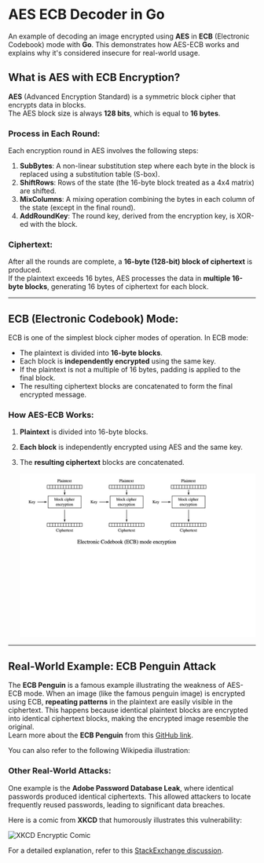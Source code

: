 # **AES ECB Decoder in Go**

An example of decoding an image encrypted using **AES** in **ECB** (Electronic Codebook) mode with **Go**. This demonstrates how AES-ECB works and explains why it's considered insecure for real-world usage.

## **What is AES with ECB Encryption?**

**AES** (Advanced Encryption Standard) is a symmetric block cipher that encrypts data in blocks.  
The AES block size is always **128 bits**, which is equal to **16 bytes**.

### **Process in Each Round:**

Each encryption round in AES involves the following steps:

1. **SubBytes**: A non-linear substitution step where each byte in the block is replaced using a substitution table (S-box).
2. **ShiftRows**: Rows of the state (the 16-byte block treated as a 4x4 matrix) are shifted.
3. **MixColumns**: A mixing operation combining the bytes in each column of the state (except in the final round).
4. **AddRoundKey**: The round key, derived from the encryption key, is XOR-ed with the block.

### **Ciphertext:**

After all the rounds are complete, a **16-byte (128-bit) block of ciphertext** is produced.  
If the plaintext exceeds 16 bytes, AES processes the data in **multiple 16-byte blocks**, generating 16 bytes of ciphertext for each block.

---

## **ECB (Electronic Codebook) Mode:**

ECB is one of the simplest block cipher modes of operation. In ECB mode:

- The plaintext is divided into **16-byte blocks**.
- Each block is **independently encrypted** using the same key.
- If the plaintext is not a multiple of 16 bytes, padding is applied to the final block.
- The resulting ciphertext blocks are concatenated to form the final encrypted message.

### **How AES-ECB Works:**

1. **Plaintext** is divided into 16-byte blocks.  
2. **Each block** is independently encrypted using AES and the same key.
3. The **resulting ciphertext** blocks are concatenated.

   ![Wikipedia ECB Penguin Image](https://github.com/5olitude/AES_ECB-DECODER/blob/7a2a45ad849d19343d4fe402bba6ac78275a88f3/Screens.png)
---

## **Real-World Example: ECB Penguin Attack**

The **ECB Penguin** is a famous example illustrating the weakness of AES-ECB mode. When an image (like the famous penguin image) is encrypted using ECB, **repeating patterns** in the plaintext are easily visible in the ciphertext. This happens because identical plaintext blocks are encrypted into identical ciphertext blocks, making the encrypted image resemble the original.  
Learn more about the **ECB Penguin** from this [GitHub link](https://github.com/robertdavidgraham/ecb-penguin).

You can also refer to the following Wikipedia illustration:



### **Other Real-World Attacks**:

One example is the **Adobe Password Database Leak**, where identical passwords produced identical ciphertexts. This allowed attackers to locate frequently reused passwords, leading to significant data breaches.

Here is a comic from **XKCD** that humorously illustrates this vulnerability:

![XKCD Encryptic Comic](https://imgs.xkcd.com/comics/encryptic_2x.png)

For a detailed explanation, refer to this [StackExchange discussion](https://crypto.stackexchange.com/questions/14487/can-someone-explain-the-ecb-penguin).
